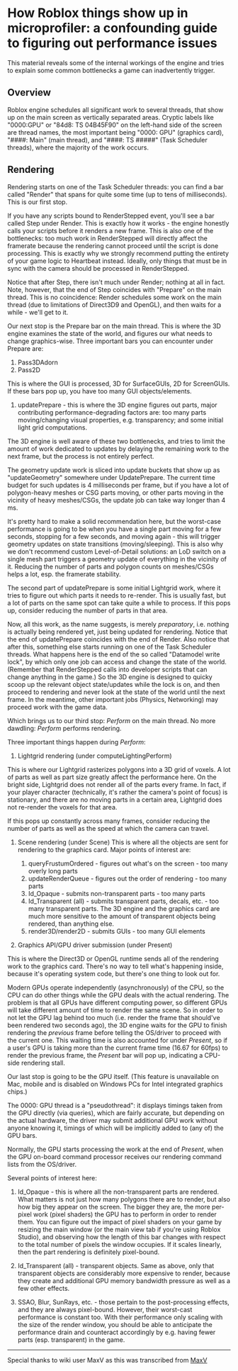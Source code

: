 # How Roblox things show up in microprofiler: a confounding guide to figuring out performance issues
 This material reveals some of the internal workings of the engine and tries to explain some common bottlenecks a game can inadvertently trigger.

## Overview
Roblox engine schedules all significant work to several threads, that show up on the main screen as vertically separated areas. Cryptic labels like "0000:GPU" or "84d8: TS 04B45F90" on the left-hand side of the screen are thread names, the most important being "0000: GPU" (graphics card), "####: Main" (main thread), and "####: TS #####" (Task Scheduler threads), where the majority of the work occurs.

## Rendering
Rendering starts on one of the Task Scheduler threads: you can find a bar called "Render" that spans for quite some time (up to tens of milliseconds). This is our first stop.

If you have any scripts bound to RenderStepped event, you'll see a bar called Step under Render. This is exactly how it works - the engine honestly calls your scripts before it renders a new frame. This is also one of the bottlenecks: too much work in RenderStepped will directly affect the framerate because the rendering cannot proceed until the script is done processing. This is exactly why we strongly recommend putting the entirety of your game logic to Heartbeat instead. Ideally, only things that must be in sync with the camera should be processed in RenderStepped.

Notice that after Step, there isn't much under Render; nothing at all in fact. Note, however, that the end of Step coincides with "Prepare" on the main thread. This is no coincidence: Render schedules some work on the main thread (due to limitations of Direct3D9 and OpenGL), and then waits for a while - we'll get to it.

Our next stop is the Prepare bar on the main thread. This is where the 3D engine examines the state of the world, and figures our what needs to change graphics-wise. Three important bars you can encounter under Prepare are:

1. Pass3DAdorn
2. Pass2D
   
This is where the GUI is processed, 3D for SurfaceGUIs, 2D for ScreenGUIs. If these bars pop up, you have too many GUI objects/elements.

1. updatePrepare - this is where the 3D engine figures out parts, major contributing performance-degrading factors are: too many parts moving/changing visual properties, e.g. transparency; and some initial light grid computations.

The 3D engine is well aware of these two bottlenecks, and tries to limit the amount of work dedicated to updates by delaying the remaining work to the next frame, but the process is not entirely perfect.

The geometry update work is sliced into update buckets that show up as "updateGeometry" somewhere under UpdatePrepare. The current time budget for such updates is 4 milliseconds per frame, but if you have a lot of polygon-heavy meshes or CSG parts moving, or other parts moving in the vicinity of heavy meshes/CSGs, the update job can take way longer than 4 ms.

It's pretty hard to make a solid recommendation here, but the worst-case performance is going to be when you have a single part moving for a few seconds, stopping for a few seconds, and moving again - this will trigger geometry updates on state transitions (moving/sleeping). This is also why we don't recommend custom Level-of-Detail solutions: an LoD switch on a single mesh part triggers a geometry update of everything in the vicinity of it. Reducing the number of parts and polygon counts on meshes/CSGs helps a lot, esp. the framerate stability.

The second part of updatePrepare is some initial Lightgrid work, where it tries to figure out which parts it needs to re-render. This is usually fast, but a lot of parts on the same spot can take quite a while to process. If this pops up, consider reducing the number of parts in that area.

Now, all this work, as the name suggests, is merely _preparatory_, i.e. nothing is actually being rendered yet, just being updated for rendering. Notice that the end of updatePrepare coincides with the end of Render. Also notice that after this, something else starts running on one of the Task Scheduler threads. What happens here is the end of the so called "Datamodel write lock", by which only one job can access and change the state of the world. (Remember that RenderStepped calls into developer scripts that can change anything in the game.) So the 3D engine is designed to quicky scoop up the relevant object state/updates while the lock is on, and then proceed to rendering and never look at the state of the world until the next frame. In the meantime, other important jobs (Physics, Networking) may proceed work with the game data.

Which brings us to our third stop: _Perform_ on the main thread. No more dawdling: _Perform_ performs rendering.

Three important things happen during _Perform_:

1. Lightgrid rendering (under computeLightingPerform)

This is where our Lightgrid rasterizes polygons into a 3D grid of voxels. A lot of parts as well as part size greatly affect the performance here. On the bright side, Lightgrid does not render all of the parts every frame. In fact, if your player character (technically, it's rather the camera's point of focus) is stationary, and there are no moving parts in a certain area, Lightgrid does not re-render the voxels for that area.

If this pops up constantly across many frames, consider reducing the number of parts as well as the speed at which the camera can travel.

1. Scene rendering (under Scene)
This is where all the objects are sent for rendering to the graphics card.
Major points of interest are: 
    1. queryFrustumOrdered - figures out what's on the screen - too many overly long parts
    2. updateRenderQueue - figures out the order of rendering - too many parts
    3. Id_Opaque - submits non-transparent parts - too many parts
    4. Id_Transparent (all) - submits transparent parts, decals, etc. - too many transparent parts. The 3D engine and the graphics card are much more sensitive to the amount of transparent objects being rendered, than anything else.
    5. render3D/render2D - submits GUIs - too many GUI elements
 
2. Graphics API/GPU driver submission (under Present)

This is where the Direct3D or OpenGL runtime sends all of the rendering work to the graphics card. There's no way to tell what's happening inside, because it's operating system code, but there's one thing to look out for.

Modern GPUs operate independently (asynchronously) of the CPU, so the CPU can do other things while the GPU deals with the actual rendering. The problem is that all GPUs have different computing power, so different GPUs will take different amount of time to render the same scene. So in order to not let the GPU lag behind too much (i.e. render the frame that should've been rendered two seconds ago), the 3D engine waits for the GPU to finish rendering the _previous_ frame before telling the OS/driver to proceed with the current one. This waiting time is also accounted for under _Present_, so if a user's GPU is taking more than the current frame time (16.67 for 60fps) to render the previous frame, the _Present_ bar will pop up, indicating a CPU-side rendering stall.

Our last stop is going to be the GPU itself. (This feature is unavailable on Mac, mobile and is disabled on Windows PCs for Intel integrated graphics chips.)

The 0000: GPU thread is a "pseudothread": it displays timings taken from the GPU directly (via queries), which are fairly accurate, but depending on the actual hardware, the driver may submit additional GPU work without anyone knowing it, timings of which will be implicitly added to (any of) the GPU bars.

Normally, the GPU starts processing the work at the end of _Present_, when the GPU on-board command processor receives our rendering command lists from the OS/driver.

Several points of interest here:

1. Id_Opaque - this is where all the non-transparent parts are rendered. What matters is not just how many polygons there are to render, but also how big they appear on the screen. The bigger they are, the more per-pixel work (pixel shaders) the GPU has to perform in order to render them. You can figure out the impact of pixel shaders on your game by resizing the main window (or the main view tab if you're using Roblox Studio), and observing how the length of this bar changes with respect to the total number of pixels the window occupies. If it scales linearly, then the part rendering is definitely pixel-bound.

2. Id_Transparent (all) - transparent objects. Same as above, only that transparent objects are considerably more expensive to render, because they create and additional GPU memory bandwidth pressure as well as a few other effects.

3. SSAO, Blur, SunRays, etc. - those pertain to the post-processing effects, and they are always pixel-bound. However, their worst-cast performance is constant too. With their performance only scaling with the size of the render window, you should be able to anticipate the performance drain and counteract accordingly by e.g. having fewer parts (esp. transparent) in the game.

---
Special thanks to wiki user MaxV as this was transcribed from [MaxV](http://wiki.roblox.com/index.php?title=User:MaxV "MaxV")
